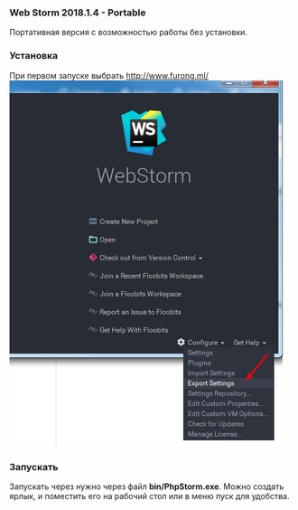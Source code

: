 ### Web Storm 2018.1.4 - Portable
Портативная версия с возможностью работы без установки.

### Установка
При первом запуске выбрать 
http://www.furong.ml/
![](https://raw.githubusercontent.com/gelbman20/web-storm/master/images/1.png)

### Запускать
Запускать через нужно через файл **bin/PhpStorm.exe**. Можно создать ярлык, и поместить его на рабочий стол или в меню пуск для удобства.
